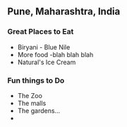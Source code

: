 ## Pune, Maharashtra, India

### Great Places to Eat
- Biryani - Blue Nile
- More food -blah blah blah
- Natural's Ice Cream

### Fun things to Do
- The Zoo
- The malls
- The gardens...
- 
